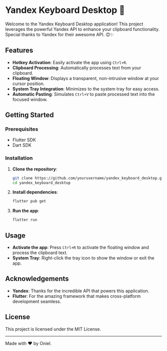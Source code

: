 # Yandex Keyboard Desktop 🚀

Welcome to the Yandex Keyboard Desktop application! This project leverages the powerful Yandex API to enhance your clipboard functionality. Special thanks to Yandex for their awesome API. 😊✨

## Features

- **Hotkey Activation**: Easily activate the app using `Ctrl+R`.
- **Clipboard Processing**: Automatically processes text from your clipboard.
- **Floating Window**: Displays a transparent, non-intrusive window at your cursor position.
- **System Tray Integration**: Minimizes to the system tray for easy access.
- **Automatic Pasting**: Simulates `Ctrl+V` to paste processed text into the focused window.

## Getting Started

### Prerequisites

- Flutter SDK
- Dart SDK

### Installation

1. **Clone the repository**:
    ```bash
    git clone https://github.com/yourusername/yandex_keyboard_desktop.git
    cd yandex_keyboard_desktop
    ```

2. **Install dependencies**:
    ```bash
    flutter pub get
    ```

3. **Run the app**:
    ```bash
    flutter run
    ```

## Usage

- **Activate the app**: Press `Ctrl+R` to activate the floating window and process the clipboard text.
- **System Tray**: Right-click the tray icon to show the window or exit the app.

## Acknowledgements

- **Yandex**: Thanks for the incredible API that powers this application.
- **Flutter**: For the amazing framework that makes cross-platform development seamless.

## License

This project is licensed under the MIT License.

---

Made with ❤️ by Oniel.
